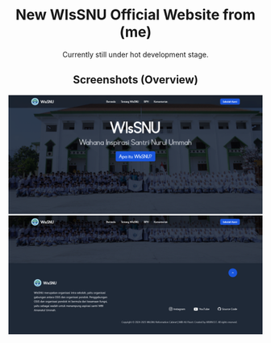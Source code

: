<h1 align="center">New WIsSNU Official Website from (me)</h1>
<p align="center">Currently still under hot development stage.<p>

<h2 align="center">Screenshots (Overview)</h2>
<p align="center">
   <img alt="Preview 1" src="previews/1.png">
   <img alt="Preview 1" src="previews/2.png">
</p>
